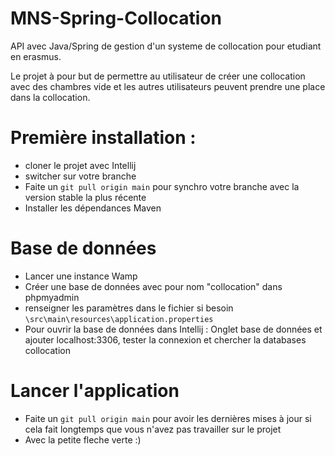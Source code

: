 # MNS-Spring-Collocation

API avec Java/Spring de gestion d'un systeme de collocation pour etudiant en erasmus.

Le projet à pour but de permettre au utilisateur de créer une collocation avec des chambres vide et les autres utilisateurs peuvent prendre une place dans la collocation. 

# Première installation :

- cloner le projet avec Intellij
- switcher sur votre branche
- Faite un `git pull origin main` pour synchro votre branche avec la version stable la plus récente 
- Installer les dépendances Maven

# Base de données 
- Lancer une instance Wamp
- Créer une base de données avec pour nom "collocation" dans phpmyadmin
- renseigner les paramètres dans le fichier si besoin `\src\main\resources\application.properties`
- Pour ouvrir la base de données dans Intellij : Onglet base de données et ajouter localhost:3306, tester la connexion et chercher la databases collocation

# Lancer l'application
- Faite un `git pull origin main` pour avoir les dernières mises à jour si cela fait longtemps que vous n'avez pas travailler sur le projet
- Avec la petite fleche verte :)
